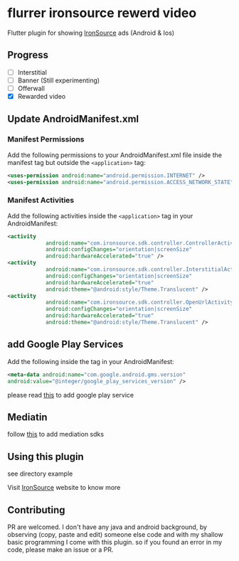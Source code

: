 # flurrer ironsource rewerd video

Flutter plugin for showing [IronSource](ironsrc.com) ads (Android & Ios)
## Progress
- [ ] Interstitial
- [ ] Banner (Still experimenting)
- [ ] Offerwall
- [x] Rewarded video

## Update AndroidManifest.xml
### Manifest Permissions
Add the following permissions to your AndroidManifest.xml file inside the manifest tag but outside the `<application>` tag:
```xml
<uses-permission android:name="android.permission.INTERNET" />
<uses-permission android:name="android.permission.ACCESS_NETWORK_STATE" />
```

### Manifest Activities
Add the following activities inside the `<application>` tag in your AndroidManifest:
```xml
<activity
            android:name="com.ironsource.sdk.controller.ControllerActivity"
            android:configChanges="orientation|screenSize"
            android:hardwareAccelerated="true" />
<activity
            android:name="com.ironsource.sdk.controller.InterstitialActivity"
            android:configChanges="orientation|screenSize"
            android:hardwareAccelerated="true"
            android:theme="@android:style/Theme.Translucent" />
<activity
            android:name="com.ironsource.sdk.controller.OpenUrlActivity"
            android:configChanges="orientation|screenSize"
            android:hardwareAccelerated="true"
            android:theme="@android:style/Theme.Translucent" />
```


## add Google Play Services
Add the following  inside the <application> tag in your AndroidManifest:
```xml
<meta-data android:name="com.google.android.gms.version"
android:value="@integer/google_play_services_version" />
```

please read [this](http://developer.android.com/google/play-services/setup.html) to add google play service

## Mediatin
follow [this](https://developers.ironsrc.com/ironsource-mobile/android/mediation-networks-android/) to add mediation sdks


## Using this plugin
see directory example 

Visit [IronSource](https://developers.ironsrc.com/ironsource-mobile/android/android-sdk/) website to know more 


## Contributing
PR are welcomed. I don't have any java and android background, by observing (copy, paste and edit) someone else code and with my shallow basic programming I come with this plugin. so if you found an error in my code, please make an issue or a PR. 
